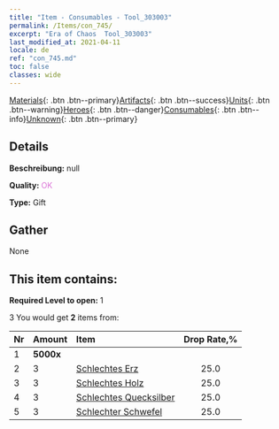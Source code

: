 ```yaml
---
title: "Item - Consumables - Tool_303003"
permalink: /Items/con_745/
excerpt: "Era of Chaos  Tool_303003"
last_modified_at: 2021-04-11
locale: de
ref: "con_745.md"
toc: false
classes: wide
---
```

 [Materials](/de/Items/){: .btn .btn--primary}[Artifacts](/de/Items/Artifacts/){: .btn .btn--success}[Units](/de/Items/Units/){: .btn .btn--warning}[Heroes](/de/Items/Heroes/){: .btn .btn--danger}[Consumables](/de/Items/Consumables/){: .btn .btn--info}[Unknown](/de/Items/Unknown/){: .btn .btn--primary}

## Details
 **Beschreibung:** null

 **Quality:** <span style="color: #DA70D6">OK</span>

 **Type:** Gift

## Gather

  None

## This item contains:

 **Required Level to open:** 1

 3 You would get **2** items  from:

  | Nr | Amount |     Item    | Drop Rate,% |
  |:---|:-------|:------------|:---------:|
  | 1 |  **5000x** | <i class="fas fa-coins"/> |  | 0.0 | 
  | 2 | 3 | [Schlechtes Erz](/de/Items/mat_1/) | 25.0 | 
  | 3 | 3 | [Schlechtes Holz](/de/Items/mat_1/) | 25.0 | 
  | 4 | 3 | [Schlechtes Quecksilber](/de/Items/mat_2/) | 25.0 | 
  | 5 | 3 | [Schlechter Schwefel](/de/Items/mat_3/) | 25.0 | 
